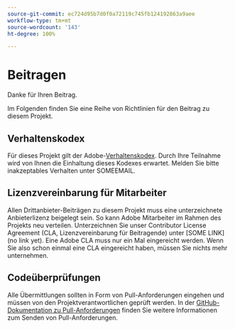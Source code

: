 ```yaml
---
source-git-commit: ec724d95b7d0f0a72119c745fb124192863a9aee
workflow-type: tm+mt
source-wordcount: '143'
ht-degree: 100%

---
```

# Beitragen

Danke für Ihren Beitrag.

Im Folgenden finden Sie eine Reihe von Richtlinien für den Beitrag zu diesem Projekt.

## Verhaltenskodex

Für dieses Projekt gilt der Adobe-[Verhaltenskodex](https://git.corp.adobe.com/OpenSourceAdvisoryBoard/starter-repo/blob/master/CODE_OF_CONDUCT.md). Durch Ihre Teilnahme wird von Ihnen die Einhaltung dieses Kodexes erwartet. Melden Sie bitte inakzeptables Verhalten unter SOMEEMAIL.

## Lizenzvereinbarung für Mitarbeiter

Allen Drittanbieter-Beiträgen zu diesem Projekt muss eine unterzeichnete Anbieterlizenz beigelegt sein. So kann Adobe Mitarbeiter im Rahmen des Projekts neu verteilen. Unterzeichnen Sie unser Contributor License Agreement (CLA, Lizenzvereinbarung für Beitragende) unter [SOME LINK](no link yet). Eine Adobe CLA muss nur ein Mal eingereicht werden. Wenn Sie also schon einmal eine CLA eingereicht haben, müssen Sie nichts mehr unternehmen.

## Codeüberprüfungen

Alle Übermittlungen sollten in Form von Pull-Anforderungen eingehen und müssen von den Projektverantwortlichen geprüft werden. In der [GitHub-Dokumentation zu Pull-Anforderungen](https://help.github.com/de/github/collaborating-with-issues-and-pull-requests/about-pull-requests)
finden Sie weitere Informationen zum Senden von Pull-Anforderungen.
